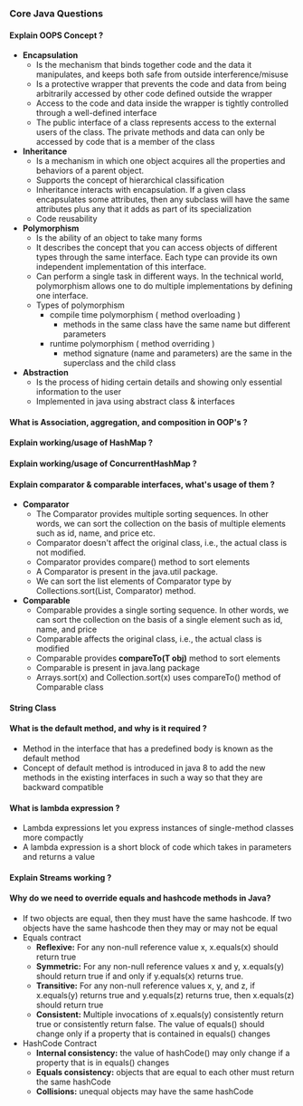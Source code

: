 

### Core Java Questions

#### **Explain OOPS Concept ?**
  - **Encapsulation**
    - Is the mechanism that binds together code and the data it manipulates,  and keeps both safe from outside interference/misuse
    - Is a protective wrapper that prevents the code and data from being arbitrarily accessed by other code defined outside the wrapper
    - Access to the code and data inside the wrapper is tightly controlled through a well-defined interface
    - The public interface of a class represents access to the external users of the class. The private methods and data can only be accessed by code that is a member of the class
  - **Inheritance**
    - Is a mechanism in which one object acquires all the properties and behaviors of a parent object.
    - Supports the concept of hierarchical classification
    - Inheritance interacts with encapsulation. If a given class encapsulates some attributes, then any subclass will have the same attributes plus any that it adds as part of its specialization
    - Code reusability
  - **Polymorphism**
    - Is the ability of an object to take many forms
    - It describes the concept that you can access objects of different types through the same interface. Each type can provide its own independent implementation of this interface.
    - Can perform a single task in different ways. In the technical world, polymorphism allows one to do multiple implementations by defining one interface.
    - Types of polymorphism
      - compile time polymorphism ( method overloading )
        - methods in the same class have the same name but different parameters
      - runtime polymorphism ( method overriding )
        - method signature (name and parameters) are the same in the superclass and the child class
  - **Abstraction**
    - Is the process of hiding certain details and showing only essential information to the user
    - Implemented in java using abstract class & interfaces

#### **What is Association, aggregation, and composition in OOP's ?**

#### **Explain working/usage of HashMap ?**

#### **Explain working/usage of ConcurrentHashMap ?**

#### **Explain comparator & comparable interfaces, what's usage of them ?**
  - **Comparator**
    - The Comparator provides multiple sorting sequences. In other words, we can sort the collection on the basis of multiple elements such as id, name, and price etc.
    - Comparator doesn't affect the original class, i.e., the actual class is not modified.
    - Comparator provides compare() method to sort elements
    - A Comparator is present in the java.util package.
    - We can sort the list elements of Comparator type by Collections.sort(List, Comparator) method.
  - **Comparable**
    - Comparable provides a single sorting sequence. In other words, we can sort the collection on the basis of a single element such as id, name, and price
    - Comparable affects the original class, i.e., the actual class is modified
    - Comparable provides **compareTo(T obj)** method to sort elements
    - Comparable is present in java.lang package
    - Arrays.sort(x) and Collection.sort(x) uses compareTo() method of Comparable class

#### **String Class**

#### **What is the default method, and why is it required ?**
  - Method in the interface that has a predefined body is known as the default method
  - Concept of default method is introduced in java 8 to add the new methods in the existing interfaces in such a way so that they are backward compatible

#### **What is lambda expression ?**
  - Lambda expressions let you express instances of single-method classes more compactly
  - A lambda expression is a short block of code which takes in parameters and returns a value

#### **Explain Streams working ?**

#### **Why do we need to override equals and hashcode methods in Java?**
  - If two objects are equal, then they must have the same hashcode. If two objects have the same hashcode then they may or may not be equal
  - Equals contract
    - **Reflexive:** For any non-null reference value x, x.equals(x) should return true
    - **Symmetric:** For any non-null reference values x and y, x.equals(y) should return true if and only if y.equals(x) returns true.
    - **Transitive:** For any non-null reference values x, y, and z, if x.equals(y) returns true and y.equals(z) returns true, then x.equals(z) should return true
    - **Consistent:** Multiple invocations of x.equals(y) consistently return true or consistently return false. The value of equals() should change only if a property that is contained in equals() changes
  - HashCode Contract
    - **Internal consistency:** the value of hashCode() may only change if a property that is in equals() changes
    - **Equals consistency:** objects that are equal to each other must return the same hashCode
    - **Collisions:** unequal objects may have the same hashCode
